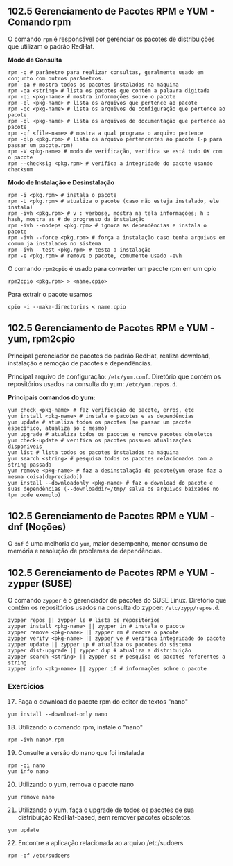 ## 102.5 Gerenciamento de Pacotes RPM e YUM - Comando rpm

O comando `rpm` é responsável por gerenciar os pacotes de distribuições que utilizam o padrão RedHat.

**Modo de Consulta**

```shell
rpm -q # parâmetro para realizar consultas, geralmente usado em conjunto com outros parâmetros.
rpm -qa # mostra todos os pacotes instalados na máquina
rpm -qa <string> # lista os pacotes que contém a palavra digitada
rpm -qi <pkg-name> # mostra informações sobre o pacote
rpm -ql <pkg-name> # lista os arquivos que pertence ao pacote
rpm -qc <pkg-name> # lista os arquivos de configuração que pertence ao pacote
rpm -ql <pkg-name> # lista os arquivos de documentação que pertence ao pacote
rpm -qf <file-name> # mostra a qual programa o arquivo pertence
rpm -qlp <pkg.rpm> # lista os arquivo pertencentes ao pacote (-p para passar um pacote.rpm)
rpm -V <pkg-name> # modo de verificação, verifica se está tudo OK com o pacote
rpm --checksig <pkg.rpm> # verifica a integridade do pacote usando checksum
```

**Modo de Instalação e Desinstalação**

```shell
rpm -i <pkg.rpm> # instala o pacote
rpm -U <pkg.rpm> # atualiza o pacote (caso não esteja instalado, ele instala)
rpm -ivh <pkg.rpm> # v : verbose, mostra na tela informações; h : hash, mostra as # de progresso da instalação
rpm -ivh --nodeps <pkg.rpm> # ignora as dependências e instala o pacote
rpm -ivh --force <pkg.rpm> # força a instalação caso tenha arquivos em comum ja instalados no sistema
rpm -ivh --test <pkg.rpm> # testa a instalação
rpm -e <pkg.rpm> # remove o pacote, comumente usado -evh
```

O comando `rpm2cpio` é usado para converter um pacote rpm em um cpio
```shell
rpm2cpio <pkg.rpm> > <name.cpio>
```
Para extrair o pacote usamos
```shell
cpio -i --make-directories < name.cpio
```

## 102.5 Gerenciamento de Pacotes RPM e YUM - yum, rpm2cpio

Principal gerenciador de pacotes do padrão RedHat, realiza download, instalação e remoção de pacotes e dependências.

Principal arquivo de configuração: `/etc/yum.conf`.
Diretório que contém os repositórios usados na consulta do yum: `/etc/yum.repos.d`.

**Principais comandos do yum:**
```shell
yum check <pkg-name> # faz verificação de pacote, erros, etc
yum install <pkg-name> # instala o pacotes e as dependências
yum update # atualiza todos os pacotes (se passar um pacote específico, atualiza só o mesmo)
yum upgrade # atualiza todos os pacotes e remove pacotes obsoletos
yum check-update # verifica os pacotes possuem atualizações disponíveis 
yum list # lista todos os pacotes instalados na máquina
yum search <string> # pesquisa todos os pacotes relacionados com a string passada
yum remove <pkg-name> # faz a desinstalação do pacote(yum erase faz a mesma coisa[depreciado])
yum install --downloadonly <pkg-name> # faz o download do pacote e suas dependências (--downloaddir=/tmp/ salva os arquivos baixados no tpm pode exemplo)
```

## 102.5 Gerenciamento de Pacotes RPM e YUM - dnf (Noções)

O `dnf` é uma melhoria do `yum`, maior desempenho, menor consumo de memória e resolução de problemas de dependências.

## 102.5 Gerenciamento de Pacotes RPM e YUM - zypper (SUSE)

O comando `zypper` é o gerenciador de pacotes do SUSE Linux.
Diretório que contém os repositórios usados na consulta do zypper: `/etc/zypp/repos.d`.

```shell
zypper repos || zypper ls # lista os repositórios
zypper install <pkg-name> || zypper in # instala o pacote
zypper remove <pkg-name> || zypper rm # remove o pacote
zypper verify <pkg-name> || zypper ve # verifica integridade do pacote
zypper update || zypper up # atualiza os pacotes do sistema
zypper dist-upgrade || zypper dup # atualiza a distribuição
zypper search <string> || zypper se # pesquisa os pacotes referentes a string
zypper info <pkg-name> || zypper if # informações sobre o pacote
```

### Exercícios

17. Faça o download do pacote rpm do editor de textos "nano"

```shell
yum install --download-only nano
```

18. Utilizando o comando rpm, instale o "nano"

```shell
rpm -ivh nano*.rpm
```

19. Consulte a versão do nano que foi instalada

```shell
rpm -qi nano
yum info nano
```

20. Utilizando o yum, remova o pacote nano

```shell
yum remove nano
```

21. Utilizando o yum, faça o upgrade de todos os pacotes de sua distribuição RedHat-based, sem remover pacotes obsoletos.

```shell
yum update
```

22. Encontre a aplicação relacionada ao arquivo /etc/sudoers

```shell
rpm -qf /etc/sudoers
```